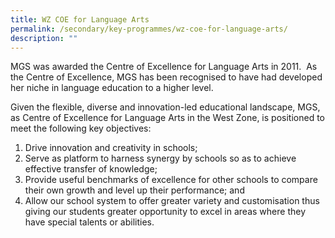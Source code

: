 ```yaml
---
title: WZ COE for Language Arts
permalink: /secondary/key-programmes/wz-coe-for-language-arts/
description: ""
---
```


MGS was awarded the Centre of Excellence for Language Arts in 2011.  As the Centre of Excellence, MGS has been recognised to have had developed her niche in language education to a higher level. 

Given the flexible, diverse and innovation-led educational landscape, MGS, as Centre of Excellence for Language Arts in the West Zone, is positioned to meet the following key objectives:

1.  Drive innovation and creativity in schools;
2.  Serve as platform to harness synergy by schools so as to achieve effective transfer of knowledge;
3.  Provide useful benchmarks of excellence for other schools to compare their own growth and level up their performance; and
4.  Allow our school system to offer greater variety and customisation thus giving our students greater opportunity to excel in areas where they have special talents or abilities.